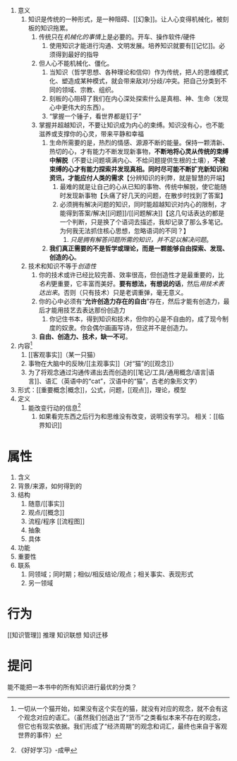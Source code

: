 1. 意义
	1. 知识是传统的一种形式，是一种阻碍、[[幻象]]。让人心变得机械化，被刻板的知识拖累。
		1. 传统只在*机械化的事情*上是必要的。开车、操作软件/硬件
			1. 使用知识才能进行沟通、文明发展。培养知识就要有[[记忆]]。必须得到最好的指导
		2. 但人心不能机械化、僵化。
			1. 当知识（哲学思想、各种理论和信仰）作为传统，把人的思维模式化、塑造成某种模式，就会带来敌对/分歧/冲突。把自己分类到不同的领域、宗教、组织。
			2. 刻板的心阻碍了我们在内心深处探索什么是真相、神、生命（发现心中更伟大的东西）。
			3. “掌握一个锤子，看世界都是钉子”
		3. 掌握并超越知识，不要让知识成为内心的束缚。知识没有心，也不能滋养或支撑你的心灵，带来平静和幸福
			1. 生命所需要的是，热烈的情感、源源不断的能量。保持一颗清新、热切的心，才有能力不断发现新事物，**不断地将心灵从传统的束缚中解脱**（不要让问题填满内心、不给问题提供生根的土壤），**不被束缚的心才有能力探索并发现真相。同时尽可能不断扩充新知识和资讯，才能应付人类的需求**【分辨知识的利弊，就是智慧的开端】
				1. 最难的就是让自己的心从已知的事物、传统中解脱，使它能随时发现新事物【头痛了好几天的问题，在散步时找到了答案】
				2. 必须拥有解决问题的知识，同时能超越知识对内心的限制，才能得到答案/解决[[问题]]/[[问题解决]]【这几句话表达的都是一个判断，只是换了个语词去描述，我却记录了那么多笔记。为何我无法抓住核心思想，忽略语词的不同？】
					1. *只是拥有解答问题所需的知识，并不足以解决问题*。
			2. **我们真正需要的不是哲学或理论，而是一颗能够自由探索、发现、创造的心**。
	2. 技术和知识不等于*创造性* 
		1. 你的技术或许已经比较完善、效率很高，但创造性才是最重要的，比*名利*更重要，它丰富而美好。**要有想法，有想说的话**，然后*用技术表达出来*。否则（只有技术）只是老调重弹，毫无意义。
		2. 你的心中必须有“**允许创造力存在的自由**”存在，然后才能有创造力，最后才能用技艺去表达那份创造力
			1. 你记住书本，得到知识和技术，但你的心是不自由的，成了现今制度的奴隶。你会偶尔画画写诗，但这并不是创造力。
		3. **自由、创造力、技术，缺一不可**。
2. 内容[^2] 
	1. [[客观事实]]（某一只猫）
	2. 事物在大脑中的反映/[[主观事实]]（对“猫”的[[观念]]）
	3. 为了将观念通过沟通传递出去而创造的[[笔记/工具/通用概念/语言|语言]]、语汇（英语中的“cat”，汉语中的“猫”，古老的象形文字）
3. 形式：[[重要概念|概念]]，公式，问题，[[观点]]，理论，模型
4. 定义
	1. 能改变行动的信息[^1] 
		1. 如果看完东西之后行为和思维没有改变，说明没有学习。
相关：[[临界知识]] 
# 属性
1. 含义
2. 背景/来源，如何得到的
3. 结构
	1. 随意/[[事实]] 
	2. 观点/[[概念]] 
	3. 流程/程序 [[流程图]] 
	4. 抽象
	5. 具体
4. 功能
5. 重要性
6. 联系
	1. 同领域；同时期；相似/相反结论/观点；相关事实、表现形式
	2. 另一领域
# 行为
[[知识管理]]
推理
知识联想
知识迁移

# 提问
能不能把一本书中的所有知识进行最优的分类？

[^1]: 《好好学习》-成甲
[^2]: 一切从一个猫开始，如果没有这个实在的猫，就没有对应的观念，就不会有这个观念对应的语汇。（虽然我们创造出了“货币”之类看似本来不存在的观念，但它也有现实依据。我们形成了“经济周期”的观念和词汇，最终也来自于客观世界的事件）